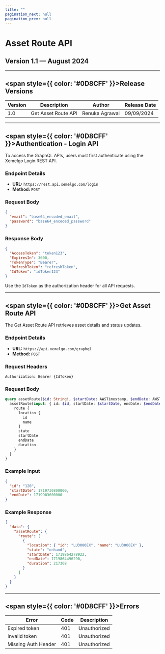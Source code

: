 ```yaml
---
title: ""
pagination_next: null
pagination_prev: null
---
```


<h1 style={{ color: '#0D8CFF' }}>Asset Route API</h1>

<h2>Version 1.1 — August 2024</h2>

---

## <span style={{ color: '#0D8CFF' }}>Release Versions</span>

| Version | Description            | Author          | Release Date |
|---------|------------------------|----------------|--------------|
| 1.0     | Get Asset Route API    | Renuka Agrawal | 09/09/2024   |

---

## <span style={{ color: '#0D8CFF' }}>Authentication - Login API</span>

To access the GraphQL APIs, users must first authenticate using the Xemelgo Login REST API.

### Endpoint Details
- **URL:** `https://rest.api.xemelgo.com/login`
- **Method:** `POST`

### Request Body
```json
{
  "email": "base64_encoded_email",
  "password": "base64_encoded_password"
}
```

### Response Body
```json
{
  "AccessToken": "token123",
  "ExpiresIn": 3600,
  "TokenType": "Bearer",
  "RefreshToken": "refreshToken",
  "IdToken": "idToken123"
}
```

Use the `IdToken` as the authorization header for all API requests.

---

## <span style={{ color: '#0D8CFF' }}>Get Asset Route API</span>

The Get Asset Route API retrieves asset details and status updates.

### Endpoint Details
- **URL:** `https://api.xemelgo.com/graphql`
- **Method:** `POST`

### Request Headers
```http
Authorization: Bearer {IdToken}
```

### Request Body
```graphql
query assetRoute($id: String!, $startDate: AWSTimestamp, $endDate: AWSTimestamp) {
  assetRoute(input: { id: $id, startDate: $startDate, endDate: $endDate }) {
    route {
      location {
        id
        name
      }
      state
      startDate
      endDate
      duration
    }
  }
}
```

### Example Input
```json
{
  "id": "120",
  "startDate": 1719730800000,
  "endDate": 1719903600000
}
```

### Example Response
```json
{
  "data": {
    "assetRoute": {
      "route": [
        {
          "location": { "id": "LU3000EX", "name": "LU3000EX" },
          "state": "onhand",
          "startDate": 1719864278922,
          "endDate": 1719864496290,
          "duration": 217368
        }
      ]
    }
  }
}
```

---

## <span style={{ color: '#0D8CFF' }}>Errors</span>

| Error                   | Code | Description         |
|-------------------------|------|---------------------|
| Expired token          | 401  | Unauthorized       |
| Invalid token          | 401  | Unauthorized       |
| Missing Auth Header    | 401  | Unauthorized       |

